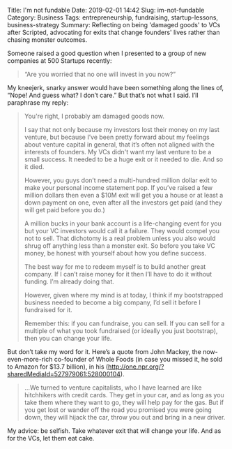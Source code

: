 Title: I'm not fundable
Date: 2019-02-01 14:42
Slug: im-not-fundable
Category: Business
Tags: entrepreneurship, fundraising, startup-lessons, business-strategy
Summary: Reflecting on being 'damaged goods' to VCs after Scripted, advocating for exits that change founders' lives rather than chasing monster outcomes.

Someone raised a good question when I presented to a group of new companies at 500 Startups recently:

> “Are you worried that no one will invest in you now?”

My kneejerk, snarky answer would have been something along the lines of, “Nope! And guess what? I don’t care.” But that’s not what I said. I’ll paraphrase my reply:

> You're right, I probably am damaged goods now. 
> 
> I say that not only because my investors lost their money on my last venture, but because I’ve been pretty forward about my feelings about venture capital in general, that it’s often not aligned with the interests of founders. My VCs didn't want my last venture to be a small success. It needed to be a huge exit or it needed to die. And so it died. 
> 
> However, you guys don’t need a multi-hundred million dollar exit to make your personal income statement pop. If you’ve raised a few million dollars then even a $10M exit will get you a house or at least a down payment on one, even after all the investors get paid (and they will get paid before you do.) 
> 
> A million bucks in your bank account is a life-changing event for you but your VC investors would call it a failure. They would compel you not to sell. That dichotomy is a real problem unless you also would shrug off anything less than a monster exit. So before you take VC money, be honest with yourself about how you define success.
> 
> The best way for me to redeem myself is to build another great company. If I can’t raise money for it then I’ll have to do it without funding. I’m already doing that. 
> 
> However, given where my mind is at today, I think if my bootstrapped business needed to become a big company, I’d sell it before I fundraised for it. 
> 
> Remember this: if you can fundraise, you can sell. If you can sell for a multiple of what you took fundraised (or ideally you just bootstrap), then you can change your life.

But don’t take my word for it. Here’s a quote from John Mackey, the now-even-more-rich co-founder of Whole Foods (in case you missed it, he sold to Amazon for $13.7 billion), in his (http://one.npr.org/?sharedMediaId=527979061:528000104).

> …We turned to venture capitalists, who I have learned are like hitchhikers with credit cards. They get in your car, and as long as you take them where they want to go, they will help pay for the gas. But if you get lost or wander off the road you promised you were going down, they will hijack the car, throw you out and bring in a new driver.

My advice: be selfish. Take whatever exit that will change your life. And as for the VCs, let them eat cake.